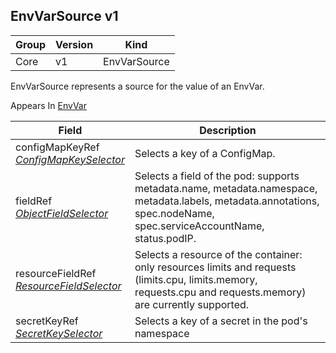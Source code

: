 ## EnvVarSource v1

Group        | Version     | Kind
------------ | ---------- | -----------
Core | v1 | EnvVarSource



EnvVarSource represents a source for the value of an EnvVar.

<aside class="notice">
Appears In  <a href="#envvar-v1">EnvVar</a> </aside>

Field        | Description
------------ | -----------
configMapKeyRef <br /> *[ConfigMapKeySelector](#configmapkeyselector-v1)*  | Selects a key of a ConfigMap.
fieldRef <br /> *[ObjectFieldSelector](#objectfieldselector-v1)*  | Selects a field of the pod: supports metadata.name, metadata.namespace, metadata.labels, metadata.annotations, spec.nodeName, spec.serviceAccountName, status.podIP.
resourceFieldRef <br /> *[ResourceFieldSelector](#resourcefieldselector-v1)*  | Selects a resource of the container: only resources limits and requests (limits.cpu, limits.memory, requests.cpu and requests.memory) are currently supported.
secretKeyRef <br /> *[SecretKeySelector](#secretkeyselector-v1)*  | Selects a key of a secret in the pod's namespace

